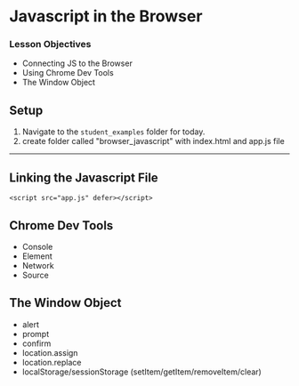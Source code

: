 # Javascript in the Browser

### Lesson Objectives

-   Connecting JS to the Browser
-   Using Chrome Dev Tools
-   The Window Object

## Setup

1. Navigate to the `student_examples` folder for today.
2. create folder called "browser_javascript" with index.html and app.js file

<hr>

## Linking the Javascript File

```
<script src="app.js" defer></script>
```

## Chrome Dev Tools

-   Console
-   Element
-   Network
-   Source

## The Window Object

-   alert
-   prompt
-   confirm
-   location.assign
-   location.replace
-   localStorage/sessionStorage (setItem/getItem/removeItem/clear)
